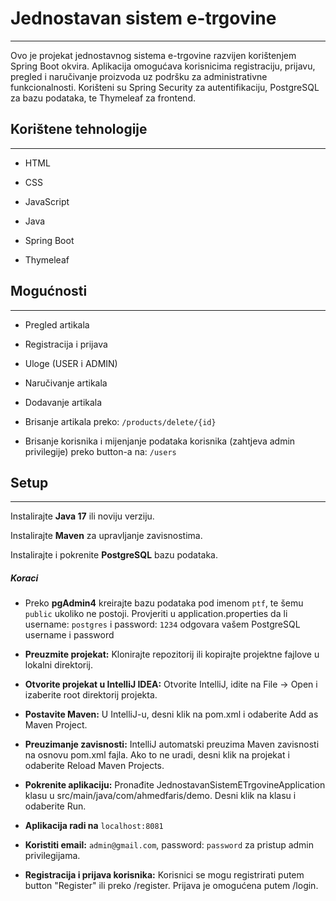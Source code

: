 <h1>Jednostavan sistem e-trgovine</h1>
<hr><p>Ovo je projekat jednostavnog sistema e-trgovine razvijen korištenjem Spring Boot okvira. Aplikacija omogućava korisnicima registraciju, prijavu, pregled i naručivanje proizvoda uz podršku za administrativne funkcionalnosti. Korišteni su Spring Security za autentifikaciju, PostgreSQL za bazu podataka, te Thymeleaf za frontend.</p>
<h2>Korištene tehnologije</h2>
<hr><ul>
<li>HTML</li>
</ul><ul>
<li>CSS</li>
</ul><ul>
<li>JavaScript</li>
</ul><ul>
<li>Java</li>
</ul><ul>
<li>Spring Boot</li>
</ul><ul>
<li>Thymeleaf</li>
</ul><h2>Mogućnosti</h2>
<hr><ul>
<li>Pregled artikala</li>
</ul><ul>
<li>Registracija i prijava</li>
</ul><ul>
<li>Uloge (USER i ADMIN)</li>
</ul><ul>
<li>Naručivanje artikala</li>
</ul><ul>
<li>Dodavanje artikala</li>
</ul>
<ul>
<li>Brisanje artikala preko: <code>/products/delete/{id}</code></li>
</ul>
<ul>
<li>Brisanje korisnika i mijenjanje podataka korisnika (zahtjeva admin privilegije) preko button-a na: <code>/users</code></li>
</ul>
<h2>Setup</h2>
<hr><p>Instalirajte <b> Java 17</b>  ili noviju verziju.</p>
<p>Instalirajte <b>Maven</b>  za upravljanje zavisnostima.</p>
<p>Instalirajte i pokrenite <b>PostgreSQL</b>  bazu podataka.</p><h5>Koraci</h5><ul>
<li>Preko <b>pgAdmin4</b>  kreirajte bazu podataka pod imenom <code>ptf</code>, te šemu <code>public</code> ukoliko ne postoji. Provjeriti u application.properties da li username: <code>postgres</code> i password: <code>1234</code> odgovara vašem PostgreSQL username i password</li>
</ul><ul>
<li><b>Preuzmite projekat:</b>  Klonirajte repozitorij ili kopirajte projektne fajlove u lokalni direktorij.</li>
</ul><ul>
<li><b>Otvorite projekat u IntelliJ IDEA:</b>   Otvorite IntelliJ, idite na File -&gt; Open i izaberite root direktorij projekta.</li>
</ul><ul>
<li><b>Postavite Maven:</b>   U IntelliJ-u, desni klik na pom.xml i odaberite Add as Maven Project.</li>
</ul><ul>
<li><b>Preuzimanje zavisnosti:</b>   IntelliJ automatski preuzima Maven zavisnosti na osnovu pom.xml fajla. Ako to ne uradi, desni klik na projekat i odaberite Reload Maven Projects.</li>
</ul><ul>
<li><b>Pokrenite aplikaciju:</b>  Pronađite JednostavanSistemETrgovineApplication klasu u src/main/java/com/ahmedfaris/demo. Desni klik na klasu i odaberite Run.</li>
</ul>
<ul>
  
<li><b>Aplikacija radi na</b>  <code>localhost:8081</code></li>
</ul>
<ul>
<li><b>Koristiti email:</b> <code>admin@gmail.com</code>, password: <code>password</code> za pristup admin privilegijama.</li>
</ul><ul>
<li><b>Registracija i prijava korisnika:</b>  Korisnici se mogu registrirati putem button "Register" ili preko /register. Prijava je omogućena putem /login.</li>
</ul>
